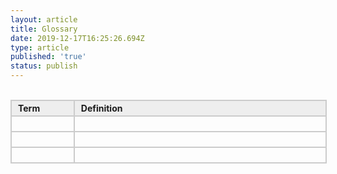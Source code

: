 ```yaml
---
layout: article
title: Glossary
date: 2019-12-17T16:25:26.694Z
type: article
published: 'true'
status: publish
---
```

<br />

<div class="divTable" style="border: 1px solid #ccc;" >
  <div class="divTableHeading">
    <div class="divTableRow">
      <div class="divTableCell firstCol">Term</div>
      <div class="divTableCell">Definition</div>
    </div>
  </div>
  <div class="divTableBody">
    <div class="divTableRow">
      <div class="divTableCell firstCol">&nbsp;</div>
      <div class="divTableCell">&nbsp;</div>
    </div>
    <div class="divTableRow">
      <div class="divTableCell firstCol">&nbsp;</div>
      <div class="divTableCell">&nbsp;</div>
    </div>
    <div class="divTableRow">
      <div class="divTableCell" id="firstCol">&nbsp;</div>
      <div class="divTableCell">&nbsp;</div>
    </div>
  </div>
</div>

<style>
.firstCol{
	width: 20%;
}
.divTable{
	display: table;
	width: 100%;
}
.divTableRow {
	display: table-row;
}
.divTableHeading {
	background-color: #EEE;
	display: table-header-group;
}
.divTableCell, .divTableHead {
	border: 1px solid #cccccc;
	display: table-cell;
	padding: 3px 10px;
}
.divTableHeading {
	background-color: #EEE;
	display: table-header-group;
	font-weight: bold;
}
.divTableFoot {
	background-color: #EEE;
	display: table-footer-group;
	font-weight: bold;
}
.divTableBody {
	display: table-row-group;
}
</style>
